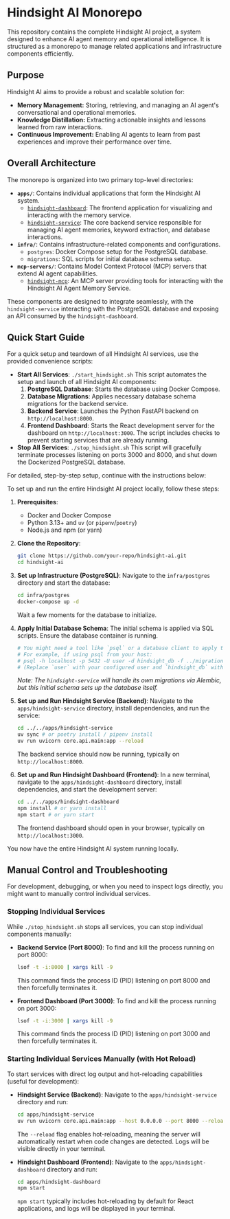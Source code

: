 # Hindsight AI Monorepo

This repository contains the complete Hindsight AI project, a system designed to enhance AI agent memory and operational intelligence. It is structured as a monorepo to manage related applications and infrastructure components efficiently.

## Purpose

Hindsight AI aims to provide a robust and scalable solution for:
- **Memory Management:** Storing, retrieving, and managing an AI agent's conversational and operational memories.
- **Knowledge Distillation:** Extracting actionable insights and lessons learned from raw interactions.
- **Continuous Improvement:** Enabling AI agents to learn from past experiences and improve their performance over time.

## Overall Architecture

The monorepo is organized into two primary top-level directories:

-   **`apps/`**: Contains individual applications that form the Hindsight AI system.
    -   [`hindsight-dashboard`](apps/hindsight-dashboard/README.md): The frontend application for visualizing and interacting with the memory service.
    -   [`hindsight-service`](apps/hindsight-service/README.md): The core backend service responsible for managing AI agent memories, keyword extraction, and database interactions.
-   **`infra/`**: Contains infrastructure-related components and configurations.
    -   `postgres`: Docker Compose setup for the PostgreSQL database.
    -   `migrations`: SQL scripts for initial database schema setup.
-   **`mcp-servers/`**: Contains Model Context Protocol (MCP) servers that extend AI agent capabilities.
    -   [`hindsight-mcp`](mcp-servers/hindsight-mcp/README.md): An MCP server providing tools for interacting with the Hindsight AI Agent Memory Service.

These components are designed to integrate seamlessly, with the `hindsight-service` interacting with the PostgreSQL database and exposing an API consumed by the `hindsight-dashboard`.

## Quick Start Guide

For a quick setup and teardown of all Hindsight AI services, use the provided convenience scripts:

*   **Start All Services**: `./start_hindsight.sh`
    This script automates the setup and launch of all Hindsight AI components:
    1.  **PostgreSQL Database**: Starts the database using Docker Compose.
    2.  **Database Migrations**: Applies necessary database schema migrations for the backend service.
    3.  **Backend Service**: Launches the Python FastAPI backend on `http://localhost:8000`.
    4.  **Frontend Dashboard**: Starts the React development server for the dashboard on `http://localhost:3000`.
    The script includes checks to prevent starting services that are already running.
*   **Stop All Services**: `./stop_hindsight.sh`
    This script will gracefully terminate processes listening on ports 3000 and 8000, and shut down the Dockerized PostgreSQL database.

For detailed, step-by-step setup, continue with the instructions below:

To set up and run the entire Hindsight AI project locally, follow these steps:

1.  **Prerequisites**:
    *   Docker and Docker Compose
    *   Python 3.13+ and `uv` (or `pipenv`/`poetry`)
    *   Node.js and npm (or yarn)

2.  **Clone the Repository**:
    ```bash
    git clone https://github.com/your-repo/hindsight-ai.git
    cd hindsight-ai
    ```

3.  **Set up Infrastructure (PostgreSQL)**:
    Navigate to the `infra/postgres` directory and start the database:
    ```bash
    cd infra/postgres
    docker-compose up -d
    ```
    Wait a few moments for the database to initialize.

4.  **Apply Initial Database Schema**:
    The initial schema is applied via SQL scripts. Ensure the database container is running.
    ```bash
    # You might need a tool like `psql` or a database client to apply this.
    # For example, if using psql from your host:
    # psql -h localhost -p 5432 -U user -d hindsight_db -f ../migrations/V1__initial_schema.sql
    # (Replace `user` with your configured user and `hindsight_db` with your database name if different)
    ```
    *Note: The `hindsight-service` will handle its own migrations via Alembic, but this initial schema sets up the database itself.*

5.  **Set up and Run Hindsight Service (Backend)**:
    Navigate to the `apps/hindsight-service` directory, install dependencies, and run the service:
    ```bash
    cd ../../apps/hindsight-service
    uv sync # or poetry install / pipenv install
    uv run uvicorn core.api.main:app --reload
    ```
    The backend service should now be running, typically on `http://localhost:8000`.

6.  **Set up and Run Hindsight Dashboard (Frontend)**:
    In a new terminal, navigate to the `apps/hindsight-dashboard` directory, install dependencies, and start the development server:
    ```bash
    cd ../../apps/hindsight-dashboard
    npm install # or yarn install
    npm start # or yarn start
    ```
    The frontend dashboard should open in your browser, typically on `http://localhost:3000`.

You now have the entire Hindsight AI system running locally.

## Manual Control and Troubleshooting

For development, debugging, or when you need to inspect logs directly, you might want to manually control individual services.

### Stopping Individual Services

While `./stop_hindsight.sh` stops all services, you can stop individual components manually:

*   **Backend Service (Port 8000)**:
    To find and kill the process running on port 8000:
    ```bash
    lsof -t -i:8000 | xargs kill -9
    ```
    This command finds the process ID (PID) listening on port 8000 and then forcefully terminates it.

*   **Frontend Dashboard (Port 3000)**:
    To find and kill the process running on port 3000:
    ```bash
    lsof -t -i:3000 | xargs kill -9
    ```
    This command finds the process ID (PID) listening on port 3000 and then forcefully terminates it.

### Starting Individual Services Manually (with Hot Reload)

To start services with direct log output and hot-reloading capabilities (useful for development):

*   **Hindsight Service (Backend)**:
    Navigate to the `apps/hindsight-service` directory and run:
    ```bash
    cd apps/hindsight-service
    uv run uvicorn core.api.main:app --host 0.0.0.0 --port 8000 --reload
    ```
    The `--reload` flag enables hot-reloading, meaning the server will automatically restart when code changes are detected. Logs will be visible directly in your terminal.

*   **Hindsight Dashboard (Frontend)**:
    Navigate to the `apps/hindsight-dashboard` directory and run:
    ```bash
    cd apps/hindsight-dashboard
    npm start
    ```
    `npm start` typically includes hot-reloading by default for React applications, and logs will be displayed in your terminal.
